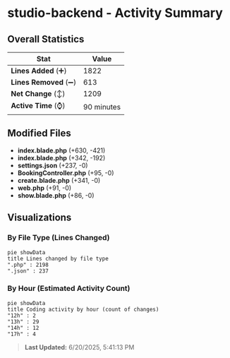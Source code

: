 # studio-backend - Activity Summary 

## Overall Statistics

| Stat                   | Value                                                             |
| ---------------------- | ----------------------------------------------------------------- |
| **Lines Added** (➕)   | 1822                                          |
| **Lines Removed** (➖) | 613                                        |
| **Net Change** (↕)    | 1209                |
| **Active Time** (⌚)   | 90 minutes |


## Modified Files
- **index.blade.php** (+630, -421)
- **index.blade.php** (+342, -192)
- **settings.json** (+237, -0)
- **BookingController.php** (+95, -0)
- **create.blade.php** (+341, -0)
- **web.php** (+91, -0)
- **show.blade.php** (+86, -0)

## Visualizations

### By File Type (Lines Changed)

```mermaid
pie showData
title Lines changed by file type
".php" : 2198
".json" : 237
```

### By Hour (Estimated Activity Count)

```mermaid
pie showData
title Coding activity by hour (count of changes)
"12h" : 2
"13h" : 29
"14h" : 12
"17h" : 4
```


> **Last Updated:** 6/20/2025, 5:41:13 PM